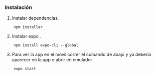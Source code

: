 ### Instalación

1. Instalar dependencias.
```
    npm installar
```
2. Instalar expo 
.
```
    npm install expo-cli --global
```
3. Para ver la app en el móvil correr el comando de abajo y ya debería aparecer en la app o abrir en emulador
```
    expo start
```
